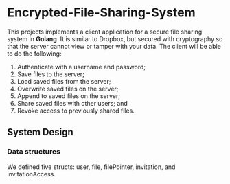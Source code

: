 # Encrypted-File-Sharing-System

This projects implements a client application for a secure file sharing system in **Golang**. It is similar to Dropbox, but secured with cryptography so that the server cannot view or tamper with your data. The client will be able to do the following: 


1. Authenticate with a username and password;
2. Save files to the server;
3. Load saved files from the server;
4. Overwrite saved files on the server;
5. Append to saved files on the server;
6. Share saved files with other users; and
7. Revoke access to previously shared files.

## System Design 

### Data structures 

We defined five structs: user, file, filePointer, invitation, and invitationAccess.

